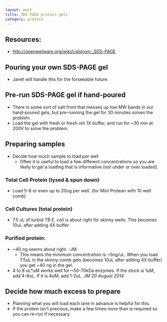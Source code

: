 ```yaml
---
layout: post
title: SDS PAGE protein gels
category: protein
---
```


## Resources:
* <http://openwetware.org/wiki/Lidstrom:_SDS-PAGE>

## Pouring your own SDS-PAGE gel
* Janet will handle this for the forseeable future.

## Pre-run SDS-PAGE gel if hand-poured
* There is some sort of salt front that messes up low MW bands in our hand-poured gels, but pre-running the gel for 30 minutes solves the problem.
* Load the gel with fresh or fresh-ish 1X buffer, and run for ~30 min at 200V to solve the problem.

## Preparing samples
* Decide how much sample to load per well
  * Often it is useful to load a few different concentrations so you are likely to get a loading that is informative (not under or over loaded).
### Total Cell Protein (lysed & spun down)
* Load 5-8 or even up to 20ug per well. (for Mini Protean with 10 well comb)
### Cell Cultures (total protein)
* 7.5 uL of turbid TB E. coli is about right for skinny wells. This becomes 10uL after adding 4X buffer.
### Purified protein:
* ~40 ng seems about right. -JM
  * This means the minimum concentration is ~5ng/uL. When you load 7.5uL in the skinny-comb gels (becomes 10uL after adding 4X buffer) you get ~40 ng in the gel.
* 4 to 8 uL*uM works well for ~50-70kDa enzymes. If the stock is 1uM, add 4-8uL. If it is 4uM, add 1-2uL. *JM 20 August 2014*

## Decide how much excess to prepare
* Planning what you will load each lane in advance is helpful for this.
* If the protein isn't precious, make a few times more than is required so you can re-run if necessary.
